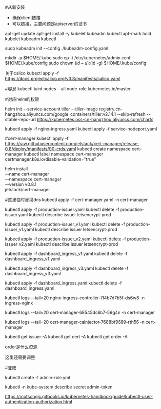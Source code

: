 #从新安装
- 确保client链接
- 可以链接，主要问题是apiserver的证书

apt-get update
apt-get install -y kubelet kubeadm kubectl
apt-mark hold kubelet kubeadm kubectl

sudo kubeadm init --config ./kubeadm-config.yaml

mkdir -p $HOME/.kube
sudo cp -i /etc/kubernetes/admin.conf $HOME/.kube/config
sudo chown $(id -u):$(id -g) $HOME/.kube/config

关于calico
kubectl apply -f https://docs.projectcalico.org/v3.8/manifests/calico.yaml


#容忍
kubectl taint nodes --all node-role.kubernetes.io/master-

#对应helm的权限

helm init --service-account tiller --tiller-image registry.cn-hangzhou.aliyuncs.com/google_containers/tiller:v2.14.1 --skip-refresh --stable-repo-url https://kubernetes.oss-cn-hangzhou.aliyuncs.com/charts


kubectl apply -f nginx-ingress.yaml
kubectl apply -f service-nodeport.yaml

#cert-manager
kubectl apply -f https://raw.githubusercontent.com/jetstack/cert-manager/release-0.8/deploy/manifests/00-crds.yaml
kubectl create namespace cert-manager
kubectl label namespace cert-manager certmanager.k8s.io/disable-validation="true"

helm install \
  --name cert-manager \
  --namespace cert-manager \
  --version v0.8.1 \
  jetstack/cert-manager

#这里临时替换dns
kubectl apply -f cert-manager.yaml -n cert-manager

kubectl apply -f production-issuer.yaml 
kubectl delete -f production-issuer.yaml 
kubectl describe issuer letsencrypt-prod

kubectl apply -f production-issuer_v1.yaml
kubectl delete -f production-issuer_v1.yaml
kubectl describe issuer letsencrypt-prod

kubectl apply -f production-issuer_v2.yaml
kubectl delete -f production-issuer_v2.yaml
kubectl describe issuer letsencrypt-prod


kubectl apply -f dashboard_ingress_v1.yaml
kubectl delete -f dashboard_ingress_v1.yaml

kubectl apply -f dashboard_ingress_v3.yaml
kubectl delete -f dashboard_ingress_v3.yaml

kubectl apply -f dashboard_ingress.yaml
kubectl delete -f dashboard_ingress.yaml


kubectl logs --tail=20 nginx-ingress-controller-7f4b7d7b5f-ds6w8 -n ingress-nginx

kubectl logs --tail=20 cert-manager-68545dc6b7-59g4n -n cert-manager

kubectl logs --tail=20 cert-manager-cainjector-7688bf9689-rth56 -n cert-manager
<!-- kubectl logs --tail=20 cert-manager-webhook-dfcbcc64b-knnxt -n cert-manager -->


kubectl get issuer -A
kubectl get cert -A
kubectl get order -A

order是什么资源

这里还需要调整

#登陆

kubectl create -f admin-role.yml

kubectl -n kube-system describe secret admin-token

https://rootsongjc.gitbooks.io/kubernetes-handbook/guide/kubectl-user-authentication-authorization.html